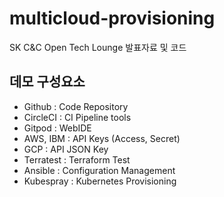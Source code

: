 # multicloud-provisioning
SK C&amp;C Open Tech Lounge 발표자료 및 코드

## 데모 구성요소

* Github : Code Repository
* CircleCI : CI Pipeline tools
* Gitpod : WebIDE
* AWS, IBM : API Keys (Access, Secret)
* GCP : API JSON Key 
* Terratest : Terraform Test
* Ansible : Configuration Management
* Kubespray : Kubernetes Provisioning
